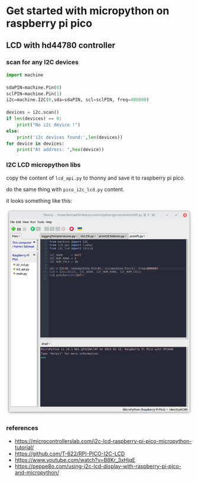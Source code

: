 # Get started with micropython on raspberry pi pico

## LCD with hd44780 controller

### scan for any I2C devices

```python
import machine

sdaPIN=machine.Pin(0)
sclPIN=machine.Pin(1)
i2c=machine.I2C(0,sda=sdaPIN, scl=sclPIN, freq=400000)

devices = i2c.scan()
if len(devices) == 0:
    print("No i2c device !")
else:
    print('i2c devices found:',len(devices))
for device in devices:
    print("At address: ",hex(device))
```

### I2C LCD micropython libs

copy the content of `lcd_api.py` to thonny and save it to raspberry pi pico.

do the same thing with `pico_i2c_lcd.py` content.

it looks something like this:

![i2c lcd](../../images/Screenshot%20from%202023-02-15%2022-48-03.png)

### references

- https://microcontrollerslab.com/i2c-lcd-raspberry-pi-pico-micropython-tutorial/
- https://github.com/T-622/RPI-PICO-I2C-LCD
- https://www.youtube.com/watch?v=B8Kr_3xHjqE
- https://peppe8o.com/using-i2c-lcd-display-with-raspberry-pi-pico-and-micropython/
